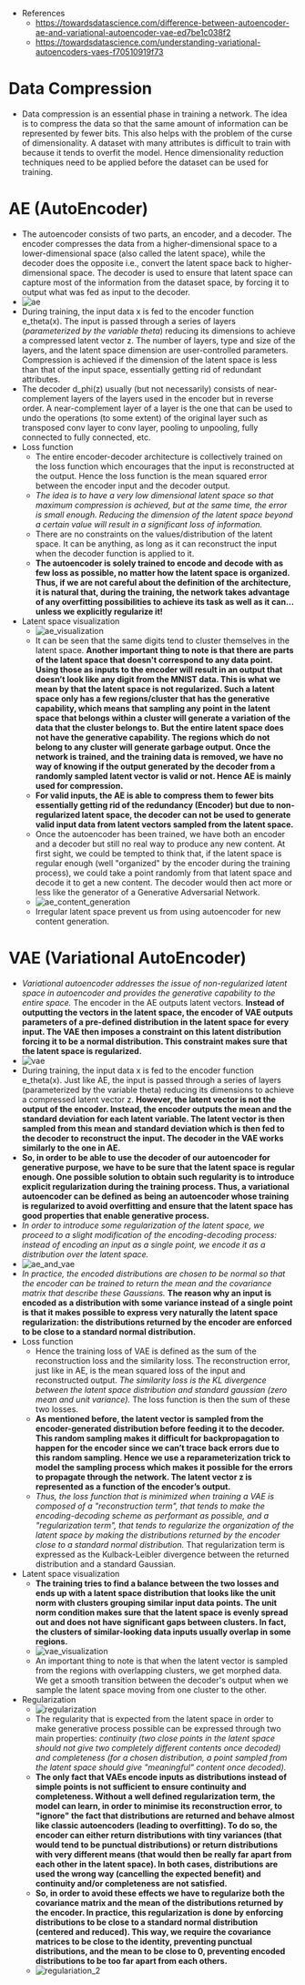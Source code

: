 - References
    - https://towardsdatascience.com/difference-between-autoencoder-ae-and-variational-autoencoder-vae-ed7be1c038f2
    - https://towardsdatascience.com/understanding-variational-autoencoders-vaes-f70510919f73

# Data Compression
- Data compression is an essential phase in training a network. The idea is to compress the data so that the same amount of information can be represented by fewer bits. This also helps with the problem of the curse of dimensionality. A dataset with many attributes is difficult to train with because it tends to overfit the model. Hence dimensionality reduction techniques need to be applied before the dataset can be used for training.

# AE (AutoEncoder)
- The autoencoder consists of two parts, an encoder, and a decoder. The encoder compresses the data from a higher-dimensional space to a lower-dimensional space (also called the latent space), while the decoder does the opposite i.e., convert the latent space back to higher-dimensional space. The decoder is used to ensure that latent space can capture most of the information from the dataset space, by forcing it to output what was fed as input to the decoder.
- ![ae](https://miro.medium.com/max/720/1*qFzKC1GqOR17XaiQBex83w.webp)
- During training, the input data x is fed to the encoder function e_theta(x). The input is passed through a series of layers (*parameterized by the variable theta*) reducing its dimensions to achieve a compressed latent vector z. The number of layers, type and size of the layers, and the latent space dimension are user-controlled parameters. Compression is achieved if the dimension of the latent space is less than that of the input space, essentially getting rid of redundant attributes.
- The decoder d_phi(z) usually (but not necessarily) consists of near-complement layers of the layers used in the encoder but in reverse order. A near-complement layer of a layer is the one that can be used to undo the operations (to some extent) of the original layer such as transposed conv layer to conv layer, pooling to unpooling, fully connected to fully connected, etc.
- Loss function
    - The entire encoder-decoder architecture is collectively trained on the loss function which encourages that the input is reconstructed at the output. Hence the loss function is the mean squared error between the encoder input and the decoder output.
    - *The idea is to have a very low dimensional latent space so that maximum compression is achieved, but at the same time, the error is small enough. Reducing the dimension of the latent space beyond a certain value will result in a significant loss of information.*
    - There are no constraints on the values/distribution of the latent space. It can be anything, as long as it can reconstruct the input when the decoder function is applied to it.
    - **The autoencoder is solely trained to encode and decode with as few loss as possible, no matter how the latent space is organized. Thus, if we are not careful about the definition of the architecture, it is natural that, during the training, the network takes advantage of any overfitting possibilities to achieve its task as well as it can… unless we explicitly regularize it!**
- Latent space visualization
    - ![ae_visualization](https://miro.medium.com/max/720/1*9yGDXANpZ-8j67m22RDDBA.webp)
    - It can be seen that the same digits tend to cluster themselves in the latent space. **Another important thing to note is that there are parts of the latent space that doesn't correspond to any data point. Using those as inputs to the encoder will result in an output that doesn’t look like any digit from the MNIST data. This is what we mean by that the latent space is not regularized. Such a latent space only has a few regions/cluster that has the generative capability, which means that sampling any point in the latent space that belongs within a cluster will generate a variation of the data that the cluster belongs to. But the entire latent space does not have the generative capability. The regions which do not belong to any cluster will generate garbage output. Once the network is trained, and the training data is removed, we have no way of knowing if the output generated by the decoder from a randomly sampled latent vector is valid or not. Hence AE is mainly used for compression.**
    - **For valid inputs, the AE is able to compress them to fewer bits essentially getting rid of the redundancy (Encoder) but due to non-regularized latent space, the decoder can not be used to generate valid input data from latent vectors sampled from the latent space.**
    - Once the autoencoder has been trained, we have both an encoder and a decoder but still no real way to produce any new content. At first sight, we could be tempted to think that, if the latent space is regular enough (well "organized" by the encoder during the training process), we could take a point randomly from that latent space and decode it to get a new content. The decoder would then act more or less like the generator of a Generative Adversarial Network.
    - ![ae_content_generation](https://miro.medium.com/max/1400/1*iSfaVxcGi_ELkKgAG0YRlQ@2x.webp)
    - Irregular latent space prevent us from using autoencoder for new content generation.

# VAE (Variational AutoEncoder)
- *Variational autoencoder addresses the issue of non-regularized latent space in autoencoder and provides the generative capability to the entire space.* The encoder in the AE outputs latent vectors. **Instead of outputting the vectors in the latent space, the encoder of VAE outputs parameters of a pre-defined distribution in the latent space for every input. The VAE then imposes a constraint on this latent distribution forcing it to be a normal distribution. This constraint makes sure that the latent space is regularized.**
- ![vae](https://miro.medium.com/max/720/1*ET6FM_KEmwa2N4qgW2MglQ.webp)
- During training, the input data x is fed to the encoder function e_theta(x). Just like AE, the input is passed through a series of layers (parameterized by the variable theta) reducing its dimensions to achieve a compressed latent vector z. **However, the latent vector is not the output of the encoder. Instead, the encoder outputs the mean and the standard deviation for each latent variable. The latent vector is then sampled from this mean and standard deviation which is then fed to the decoder to reconstruct the input. The decoder in the VAE works similarly to the one in AE.**
- **So, in order to be able to use the decoder of our autoencoder for generative purpose, we have to be sure that the latent space is regular enough. One possible solution to obtain such regularity is to introduce explicit regularization during the training process. Thus, a variational autoencoder can be defined as being an autoencoder whose training is regularized to avoid overfitting and ensure that the latent space has good properties that enable generative process.**
- *In order to introduce some regularization of the latent space, we proceed to a slight modification of the encoding-decoding process: instead of encoding an input as a single point, we encode it as a distribution over the latent space.*
- ![ae_and_vae](https://miro.medium.com/max/1400/1*ejNnusxYrn1NRDZf4Kg2lw@2x.webp)
- *In practice, the encoded distributions are chosen to be normal so that the encoder can be trained to return the mean and the covariance matrix that describe these Gaussians.* **The reason why an input is encoded as a distribution with some variance instead of a single point is that it makes possible to express very naturally the latent space regularization: the distributions returned by the encoder are enforced to be close to a standard normal distribution.**
- Loss function
    - Hence the training loss of VAE is defined as the sum of the reconstruction loss and the similarity loss. The reconstruction error, just like in AE, is the mean squared loss of the input and reconstructed output. *The similarity loss is the KL divergence between the latent space distribution and standard gaussian (zero mean and unit variance).* The loss function is then the sum of these two losses.
    - **As mentioned before, the latent vector is sampled from the encoder-generated distribution before feeding it to the decoder. This random sampling makes it difficult for backpropagation to happen for the encoder since we can’t trace back errors due to this random sampling. Hence we use a reparameterization trick to model the sampling process which makes it possible for the errors to propagate through the network. The latent vector z is represented as a function of the encoder’s output.**
    - *Thus, the loss function that is minimized when training a VAE is composed of a "reconstruction term", that tends to make the encoding-decoding scheme as performant as possible, and a "regularization term", that tends to regularize the organization of the latent space by making the distributions returned by the encoder close to a standard normal distribution.* That regularization term is expressed as the Kulback-Leibler divergence between the returned distribution and a standard Gaussian.
- Latent space visualization
    - **The training tries to find a balance between the two losses and ends up with a latent space distribution that looks like the unit norm with clusters grouping similar input data points. The unit norm condition makes sure that the latent space is evenly spread out and does not have significant gaps between clusters. In fact, the clusters of similar-looking data inputs usually overlap in some regions.**
    - ![vae_visualization](https://miro.medium.com/max/640/1*EdYJUXgXiM4M78-YeNMVwA.webp)
    - An important thing to note is that when the latent vector is sampled from the regions with overlapping clusters, we get morphed data. We get a smooth transition between the decoder's output when we sample the latent space moving from one cluster to the other.
- Regularization
    - ![regularization](https://miro.medium.com/max/1400/1*83S0T8IEJyudR_I5rI9now@2x.webp)
    - The regularity that is expected from the latent space in order to make generative process possible can be expressed through two main properties: *continuity (two close points in the latent space should not give two completely different contents once decoded) and completeness (for a chosen distribution, a point sampled from the latent space should give "meaningful" content once decoded).*
    - **The only fact that VAEs encode inputs as distributions instead of simple points is not sufficient to ensure continuity and completeness. Without a well defined regularization term, the model can learn, in order to minimise its reconstruction error, to "ignore" the fact that distributions are returned and behave almost like classic autoencoders (leading to overfitting). To do so, the encoder can either return distributions with tiny variances (that would tend to be punctual distributions) or return distributions with very different means (that would then be really far apart from each other in the latent space). In both cases, distributions are used the wrong way (cancelling the expected benefit) and continuity and/or completeness are not satisfied.**
    - **So, in order to avoid these effects we have to regularize both the covariance matrix and the mean of the distributions returned by the encoder. In practice, this regularization is done by enforcing distributions to be close to a standard normal distribution (centered and reduced). This way, we require the covariance matrices to be close to the identity, preventing punctual distributions, and the mean to be close to 0, preventing encoded distributions to be too far apart from each others.**
    - ![regulariation_2](https://miro.medium.com/max/1400/1*9ouOKh2w-b3NNOVx4Mw9bg@2x.webp)